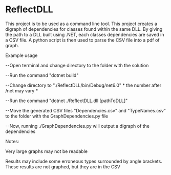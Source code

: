 # ReflectDLL

This project is to be used as a command line tool. 
This project creates a digraph of dependencies for classes found within the same DLL.
By giving the path to a DLL built using .NET, each classes dependencies are saved in a CSV file.
A python script is then used to parse the CSV file into a pdf of graph.

Example usage


  --Open terminal and change directory to the folder with the solution
  
  
  --Run the command "dotnet build"
  
  
  --Change directory to "./ReflectDLL/bin/Debug/net6.0" * the number after /net may vary *
  
  
  --Run the command "dotnet ./ReflectDLL.dll [pathToDLL]"
  
  
  --Move the generated CSV files "Dependencies.csv" and "TypeNames.csv" to the folder with the GraphDependencies.py file
  
  
  --Now, running ./GraphDependencies.py will output a digraph of the dependencies

Notes:

  Very large graphs may not be readable
  
  Results may include some erroneous types surrounded by angle brackets. These results are not graphed, but they are in the CSV
  
  
